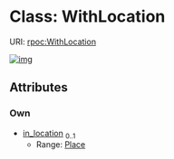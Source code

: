 
# Class: WithLocation




URI: [rpoc:WithLocation](https://pub.tech/schema/rpoc/WithLocation)


[![img](https://yuml.me/diagram/nofunky;dir:TB/class/[Place]<in_location%200..1-%20[WithLocation],[Place])](https://yuml.me/diagram/nofunky;dir:TB/class/[Place]<in_location%200..1-%20[WithLocation],[Place])

## Attributes


### Own

 * [in_location](in_location.md)  <sub>0..1</sub>
     * Range: [Place](Place.md)
